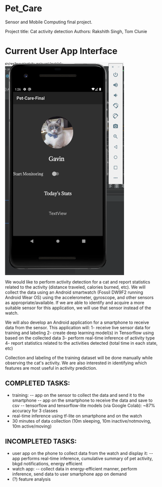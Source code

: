 # Pet_Care
Sensor and Mobile Computing final project.

Project title:  Cat activity detection
Authors:  Rakshith Singh, Tom Clunie

# Current User App Interface 
<a href="url"><img src="https://github.com/rakshithsinghgm/Pet_Care/blob/master/current_gui.png" title="Current User App Interface" align="center" height=700 max-width="100%"></a>

We would like to perform activity detection for a cat and report statistics related to the activity (distance traveled, calories burned, etc).
We will collect the data using an Android smartwatch (Fossil DW9F2 running Android Wear OS) using the accelerometer, gyroscope, and other sensors as appropriate/available.
If we are able to identify and acquire a more suitable sensor for this application, we will use that sensor instead of the watch.

We will also develop an Android application for a smartphone to receive data from the sensor.
This application will:
1- receive live sensor data for training and labeling
2- create deep learning model(s) in Tensorflow using based on the collected data
3- perform real-time inference of activity type
4- report statistics related to the activities detected (total time in each state, etc)

Collection and labeling of the training dataset will be done manually while observing the cat's activity.
We are also interested in identifying which features are most useful in activity prediction.

## COMPLETED TASKS:
- training:
    -- app on the sensor to collect the data and send it to the smartphone
    -- app on the smartphone to receive the data and save to csv
    -- tensorflow and tensorflow-lite models (via Google Colab): ~87% accuracy for 3 classes
- real-time inference using tf-lite on smartphone and on the watch
- 30 minutes of data collection (10m sleeping, 10m inactive/notmoving, 10m active/moving)

## INCOMPLETED TASKS:
- user app on the phone to collect data from the watch and display it:
    -- app performs real-time inference, cumulative summary of pet activity, bkgd notifications, energy efficient
- watch app:
    -- collect data in energy-efficient manner, perform inference, send data to user smartphone app on demand
- (?) feature analysis
